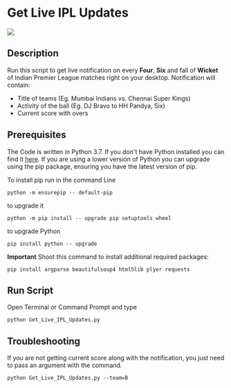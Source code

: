 # Get Live IPL Updates

![](https://forthebadge.com/images/badges/made-with-python.svg)

## Description
Run this script to get live notification on every **Four**, **Six** and fall of **Wicket** of Indian Premier League matches right on your desktop.
Notification will contain:
- Title of teams (Eg. Mumbai Indians vs. Chennai Super Kings)
- Activity of the ball (Eg. DJ Bravo to HH Pandya, Six)
- Current score with overs 



## Prerequisites
The Code is written in Python 3.7. If you don't have Python installed you can find it [here](https://www.python.org/downloads/). If you are using a lower version of Python you can upgrade using the pip package, ensuring you have the latest version of pip. 

To install pip run in the command Line
```
python -m ensurepip -- default-pip 
``` 
to upgrade it
```
python -m pip install -- upgrade pip setuptools wheel
```
to upgrade Python
```
pip install python -- upgrade
```
**Important**
Shoot this command to install additional required packages:
```
pip install argparse beautifulsoup4 html5lib plyer requests
```

## Run Script
Open Terminal or Command Prompt and type
```
python Get_Live_IPL_Updates.py
```

## Troubleshooting
If you are not getting current score along with the notification, you just need to pass an argument with the command.
```
python Get_Live_IPL_Updates.py --team=B
```
